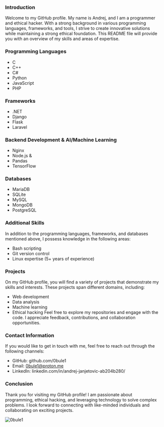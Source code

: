 ### Introduction
Welcome to my GitHub profile. My name is Andrej, and I am a programmer and ethical hacker. With a strong background in various programming languages, frameworks, and tools, I strive to create innovative solutions while maintaining a strong ethical foundation. This README file will provide you with an overview of my skills and areas of expertise.
### Programming Languages
- C
- C++
- C#
- Python
- JavaScript
- PHP

### Frameworks
- .NET
- Django
- Flask
- Laravel

### Backend Development & AI/Machine Learning
- Nginx
- Node.js
&
- Pandas
- TensorFlow

### Databases
- MariaDB
- SQLite
- MySQL
- MongoDB
- PostgreSQL

### Additional Skills
In addition to the programming languages, frameworks, and databases mentioned above, I possess knowledge in the following areas:
- Bash scripting
- Git version control
- Linux expertise (5+ years of experience)

### Projects
On my GitHub profile, you will find a variety of projects that demonstrate my skills and interests. These projects span different domains, including:
- Web development
- Data analysis
- Machine learning
- Ethical hacking
Feel free to explore my repositories and engage with the code. I appreciate feedback, contributions, and collaboration opportunities.

### Contact Information
If you would like to get in touch with me, feel free to reach out through the following channels:
- GitHub: github.com/0bule1
- Email: 0bule1@proton.me
- LinkedIn: linkedin.com/in/andrej-janjetovic-ab204b280/

### Conclusion
Thank you for visiting my GitHub profile! I am passionate about programming, ethical hacking, and leveraging technology to solve complex problems. I look forward to connecting with like-minded individuals and collaborating on exciting projects.

<p><img align="center" src="https://github-readme-stats.vercel.app/api/top-langs?username=0bule1&show_icons=true&theme=dark&locale=en&layout=compact" alt="0bule1" /></p>
